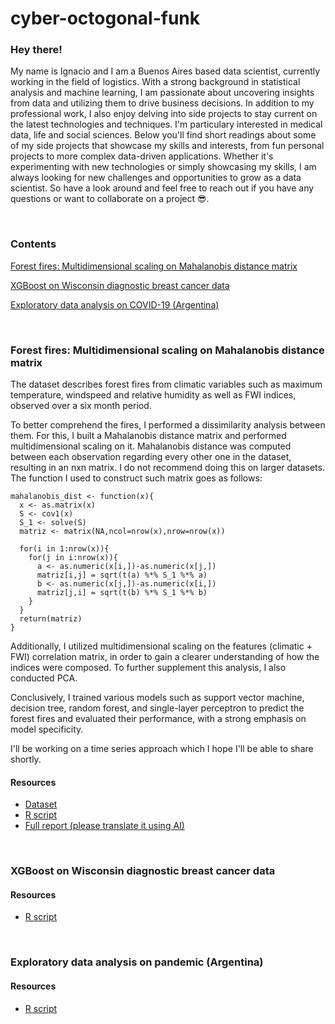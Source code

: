 # cyber-octogonal-funk

### Hey there!
My name is Ignacio and I am a Buenos Aires based data scientist, currently working in the field of logistics. With a strong background in statistical analysis and machine learning, I am passionate about uncovering insights from data and utilizing them to drive business decisions. In addition to my professional work, I also enjoy delving into side projects to stay current on the latest technologies and techniques. I'm particulary interested in medical data, life and social sciences. Below you'll find short readings about some of my side projects that showcase my skills and interests, from fun personal projects to more complex data-driven applications. Whether it's experimenting with new technologies or simply showcasing my skills, I am always looking for new challenges and opportunities to grow as a data scientist. So have a look around and feel free to reach out if you have any questions or want to collaborate on a project 😎.


&nbsp;
&nbsp;

### Contents
[Forest fires: Multidimensional scaling on Mahalanobis distance matrix](https://github.com/sql19w/cyber-octogonal-funk/blob/main/readme.MD#forest-fires-multidimensional-scaling-on-mahalanobis-distance-matrix)

[XGBoost on Wisconsin diagnostic breast cancer data](https://github.com/sql19w/cyber-octogonal-funk/blob/main/readme.MD#xgboost-on-wisconsin-diagnostic-breast-cancer-data)

[Exploratory data analysis on COVID-19 (Argentina)](https://github.com/sql19w/cyber-octogonal-funk/blob/main/readme.MD#exploratory-data-analysis-on-pandemic-(Argentina))

&nbsp;
&nbsp;
&nbsp;
&nbsp;
&nbsp;
&nbsp;
### Forest fires: Multidimensional scaling on Mahalanobis distance matrix

The dataset describes forest fires from climatic variables such as maximum temperature, windspeed and relative humidity as well as FWI indices, observed over a six month period.

To better comprehend the fires, I performed a dissimilarity analysis between them. For this, I built a Mahalanobis distance matrix and performed multidimensional scaling on it. Mahalanobis distance was computed between each observation regarding every other one in the dataset, resulting in an nxn matrix. I do not recommend doing this on larger datasets. The function I used to construct such matrix goes as follows:


```
mahalanobis_dist <- function(x){
  x <- as.matrix(x)
  S <- cov1(x)
  S_1 <- solve(S)
  matriz <- matrix(NA,ncol=nrow(x),nrow=nrow(x))
  
  for(i in 1:nrow(x)){
    for(j in i:nrow(x)){
      a <- as.numeric(x[i,])-as.numeric(x[j,])
      matriz[i,j] = sqrt(t(a) %*% S_1 %*% a)
      b <- as.numeric(x[j,])-as.numeric(x[i,])
      matriz[j,i] = sqrt(t(b) %*% S_1 %*% b)
    }
  }
  return(matriz)
}
```
Additionally, I utilized multidimensional scaling on the features (climatic + FWI) correlation matrix, in order to gain a clearer understanding of how the indices were composed. To further supplement this analysis, I also conducted PCA.

Conclusively, I trained various models such as support vector machine, decision tree, random forest, and single-layer perceptron to predict the forest fires and evaluated their performance, with a strong emphasis on model specificity.

I'll be working on a time series approach which I hope I'll be able to share shortly.

#### Resources

* [Dataset](https://github.com/sql19w/cyber-octogonal-funk/blob/main/forest_fires_data.csv)
* [R script](https://github.com/sql19w/cyber-octogonal-funk/blob/main/forest_fires.R)
* [Full report (please translate it using AI)](https://github.com/sql19w/cyber-octogonal-funk/blob/main/forest_fires_report.pdf)

&nbsp;
&nbsp;
&nbsp;

### XGBoost on Wisconsin diagnostic breast cancer data

#### Resources

* [R script](https://github.com/sql19w/cyber-octogonal-funk/blob/main/wdbc_xgboost.R)

&nbsp;
&nbsp;
&nbsp;

### Exploratory data analysis on pandemic (Argentina)

#### Resources

* [R script](https://github.com/sql19w/cyber-octogonal-funk/blob/main/wdbc_xgboost.R)

&nbsp;
&nbsp;
&nbsp;
